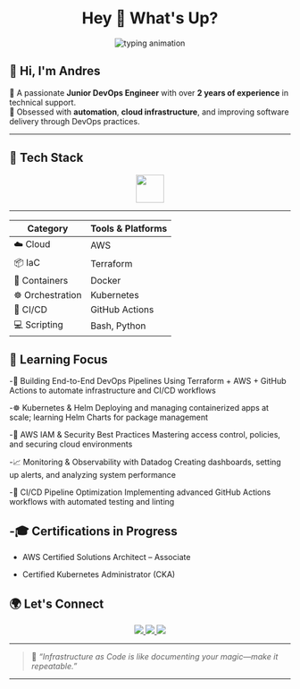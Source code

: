 <h1 align="center">Hey 👋 What's Up?</h1>

<div align="center">
<picture>
  <source media="(prefers-color-scheme: dark)" 
          srcset="https://readme-typing-svg.herokuapp.com?font=Fira+Code&size=22&pause=1000&color=F7F7F7&center=true&vCenter=true&width=435&lines=Junior+DevOps+Engineer+%F0%9F%9B%A0%EF%B8%8F;Cloud+%7C+IaC+%7C+Automation">
  <source media="(prefers-color-scheme: light)" 
          srcset="https://readme-typing-svg.herokuapp.com?font=Fira+Code&size=22&pause=1000&color=000000&center=true&vCenter=true&width=435&lines=Junior+DevOps+Engineer+%F0%9F%9B%A0%EF%B8%8F;Cloud+%7C+IaC+%7C+Automation">
  <img alt="typing animation" 
       src="https://readme-typing-svg.herokuapp.com?font=Fira+Code&size=22&pause=1000&color=000000&center=true&vCenter=true&width=435&lines=Junior+DevOps+Engineer+%F0%9F%9B%A0%EF%B8%8F;Cloud+%7C+IaC+%7C+Automation">
</picture>
</div>


## 👋 Hi, I'm **Andres**

🚀 A passionate **Junior DevOps Engineer** with over **2 years of experience** in technical support.  
🔧 Obsessed with **automation**, **cloud infrastructure**, and improving software delivery through DevOps practices.

---

## 🧰 Tech Stack

<div align="center">
  <img src="https://skillicons.dev/icons?i=py,aws,bash,kubernetes,terraform,git,docker" height="50" />
</div>

---
<div align="center">
 
| Category           | Tools & Platforms                          |
|--------------------|---------------------------------------------|
| ☁️ Cloud           | AWS                          |
| 📦 IaC             | Terraform                                   |
| 🐳 Containers      | Docker                                      |
| ☸️ Orchestration   | Kubernetes                                  |
| 🔁 CI/CD           | GitHub Actions                              |
| 💻 Scripting       | Bash, Python                                |

</div>


## 🎯 Learning Focus

-🚧 Building End-to-End DevOps Pipelines
Using Terraform + AWS + GitHub Actions to automate infrastructure and CI/CD workflows

-☸️ Kubernetes & Helm
Deploying and managing containerized apps at scale; learning Helm Charts for package management

-🔐 AWS IAM & Security Best Practices
Mastering access control, policies, and securing cloud environments

-📈 Monitoring & Observability with Datadog
Creating dashboards, setting up alerts, and analyzing system performance

-🧪 CI/CD Pipeline Optimization
Implementing advanced GitHub Actions workflows with automated testing and linting

-🎓 Certifications in Progress
--
* AWS Certified Solutions Architect – Associate

* Certified Kubernetes Administrator (CKA)


## 🌍 Let's Connect

<div align="center">
  <a href="https://www.linkedin.com/in/andres-rivera0608">
    <img src="https://img.shields.io/badge/LinkedIn-Andres_Rivera-253342?style=for-the-badge&logo=linkedin&logoColor=white" />
  </a>
  <a href="https://github.com/Rivce06">
    <img src="https://img.shields.io/badge/GitHub-Rivce06-253342?style=for-the-badge&logo=github&logoColor=white" />
  </a>
  <a href="mailto:gvenegas7978@gmail.com">
    <img src="https://img.shields.io/badge/Email-gvenegas7978@gmail.com-253342?style=for-the-badge&logo=gmail&logoColor=white" />
  </a>
</div>

---

> 🧠 _“Infrastructure as Code is like documenting your magic—make it repeatable.”_


---


